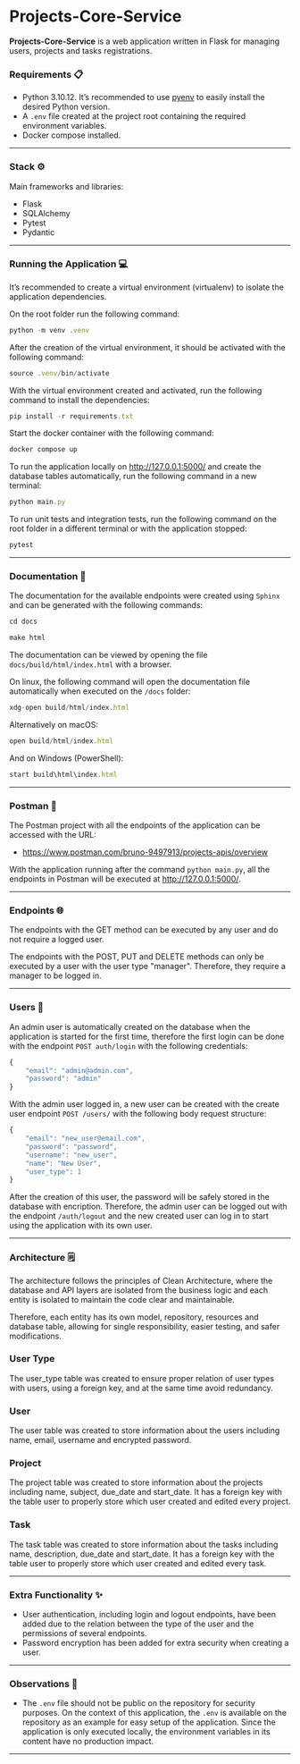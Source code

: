 # Projects-Core-Service

**Projects-Core-Service** is a web application written in Flask for managing users, projects and tasks registrations.

### Requirements 📋

- Python 3.10.12. It’s recommended to use [pyenv](https://github.com/pyenv/pyenv) to easily install the desired Python version.
- A `.env` file created at the project root containing the required environment variables.
- Docker compose installed.

---

### Stack ⚙️

Main frameworks and libraries:

- Flask
- SQLAlchemy
- Pytest
- Pydantic

---

### Running the Application 💻

It’s recommended to create a virtual environment (virtualenv) to isolate the application dependencies.

On the root folder run the following command:
```jsx
python -m venv .venv
```

After the creation of the virtual environment, it should be activated with the following command:
```jsx
source .venv/bin/activate
```

With the virtual environment created and activated, run the following command to install the dependencies:
```jsx
pip install -r requirements.txt
```

Start the docker container with the following command:
```jsx
docker compose up
```

To run the application locally on http://127.0.0.1:5000/ and create the database tables automatically, run the following command in a new terminal:

```jsx
python main.py
```

To run unit tests and integration tests, run the following command on the root folder in a different terminal or with the application stopped:

```jsx
pytest
```

---

### Documentation ️📖

The documentation for the available endpoints were created using `Sphinx` and can be generated with the following commands:
```jsx
cd docs
```
```jsx
make html
```

The documentation can be viewed by opening the file `docs/build/html/index.html` with a browser.

On linux, the following command will open the documentation file automatically when executed on the `/docs` folder:
```jsx
xdg-open build/html/index.html
```
Alternatively on macOS:
```jsx
open build/html/index.html
```
And on Windows (PowerShell):
```jsx
start build\html\index.html
```

---

### Postman 🔁

The Postman project with all the endpoints of the application can be accessed with the URL:

- https://www.postman.com/bruno-9497913/projects-apis/overview

With the application running after the command `python main.py`, all the endpoints in Postman will be executed at http://127.0.0.1:5000/.

---

### Endpoints 🌐

The endpoints with the GET method can be executed by any user and do not require a logged user.

The endpoints with the POST, PUT and DELETE methods can only be executed by a user with the user type "manager". Therefore, they require a manager to be logged in.

---

### Users 👤

An admin user is automatically created on the database when the application is started for the first time, therefore the first login can be done with the endpoint `POST auth/login` with the following credentials:
```jsx
{
    "email": "admin@admin.com",
    "password": "admin"
}
```

With the admin user logged in, a new user can be created with the create user endpoint `POST /users/` with the following body request structure:
```jsx
{
    "email": "new_user@email.com",
    "password": "password",
    "username": "new_user",
    "name": "New User",
    "user_type": 1
}
```

After the creation of this user, the password will be safely stored in the database with encription. Therefore, the admin user can be logged out with the endpoint `/auth/logout` and the new created user can log in to start using the application with its own user.

---

### Architecture 🗒

The architecture follows the principles of Clean Architecture, where the database and API layers are isolated from the business logic and each entity is isolated to maintain the code clear and maintainable.

Therefore, each entity has its own model, repository, resources and database table, allowing for single responsibility, easier testing, and safer modifications. 

### User Type

The user_type table was created to ensure proper relation of user types with users, using a foreign key, and at the same time avoid redundancy.

### User 

The user table was created to store information about the users including name, email, username and encrypted password.

### Project

The project table was created to store information about the projects including name, subject, due_date and start_date. It has a foreign key with the table user to properly store which user created and edited every project.

### Task

The task table was created to store information about the tasks including name, description, due_date and start_date. It has a foreign key with the table user to properly store which user created and edited every task.


---

### Extra Functionality ✨

- User authentication, including login and logout endpoints, have been added due to the relation between the type of the user and the permissions of several endpoints.
- Password encryption has been added for extra security when creating a user.
---

### Observations 📝

- The `.env` file should not be public on the repository for security purposes. On the context of this application, the `.env` is available on the repository as an example for easy setup of the application. Since the application is only executed locally, the environment variables in its content have no production impact.
---